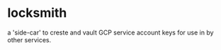 # locksmith
 a 'side-car' to creste and vault GCP service account keys for use in by other services.
